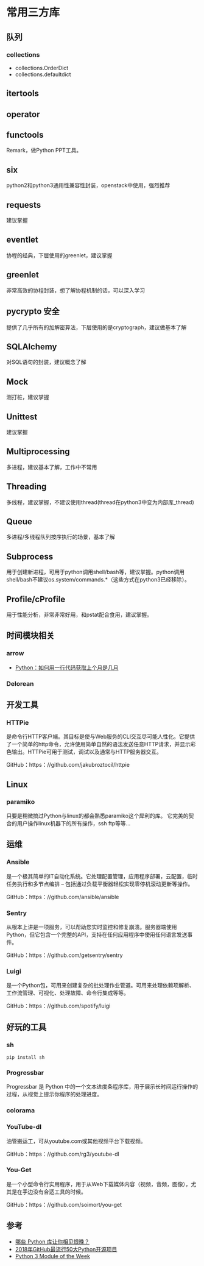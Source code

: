 # 常用三方库

## 队列

### collections
- collections.OrderDict
- collections.defaultdict

## itertools

## operator

## functools

Remark，做Python PPT工具。

## six
python2和python3通用性兼容性封装，openstack中使用，强烈推荐

## requests
建议掌握

## eventlet
协程的经典，下层使用的greenlet，建议掌握

## greenlet
非常高效的协程封装，想了解协程机制的话，可以深入学习

## pycrypto 安全
提供了几乎所有的加解密算法，下层使用的是cryptograph，建议做基本了解

## SQLAlchemy
对SQL语句的封装，建议概念了解

## Mock
测打桩，建议掌握

## Unittest
建议掌握

## Multiprocessing
多进程，建议基本了解，工作中不常用

## Threading
多线程，建议掌握，不建议使用thread(thread在python3中变为内部库_thread)

## Queue
多进程/多线程队列按序执行的场景，基本了解

## Subprocess
用于创建新进程，可用于python调用shell/bash等，建议掌握。python调用shell/bash不建议os.system/commands.*（这些方式在python3已经移除）。

## Profile/cProfile
用于性能分析，非常非常好用，和pstat配合食用，建议掌握。

## 时间模块相关

### arrow
- [Python：如何用一行代码获取上个月是几月](https://foofish.net/python-arrow.html)

### Delorean

## 开发工具

### HTTPie

是命令行HTTP客户端。其目标是使与Web服务的CLI交互尽可能人性化。它提供了一个简单的http命令，允许使用简单自然的语法发送任意HTTP请求，并显示彩色输出。HTTPie可用于测试，调试以及通常与HTTP服务器交互。

GitHub：https：//github.com/jakubroztocil/httpie

## Linux

### paramiko

只要是稍微搞过Python与linux的都会熟悉paramiko这个犀利的库。
它完美的契合的用户操作linux机器下的所有操作，ssh ftp等等…

## 运维

### Ansible

是一个极其简单的IT自动化系统。它处理配置管理，应用程序部署，云配置，临时任务执行和多节点编排 – 包括通过负载平衡器轻松实现零停机滚动更新等操作。

GitHub：https：//github.com/ansible/ansible

### Sentry
从根本上讲是一项服务，可以帮助您实时监控和修复崩溃。服务器端使用Python，但它包含一个完整的API，支持在任何应用程序中使用任何语言发送事件。

GitHub：https：//github.com/getsentry/sentry

### Luigi
是一个Python包，可用来创建复杂的批处理作业管道。可用来处理依赖项解析、工作流管理、可视化、处理故障、命令行集成等等。

GitHub：https：//github.com/spotify/luigi

## 好玩的工具

### sh
```
pip install sh
```

### Progressbar

Progressbar 是 Python 中的一个文本进度条程序库，用于展示长时间运行操作的过程，从视觉上提示你程序的处理进度。

### colorama

### YouTube-dl
油管搬运工，可从youtube.com或其他视频平台下载视频。

GitHub：https：//github.com/rg3/youtube-dl

### You-Get
是一个小型命令行实用程序，用于从Web下载媒体内容（视频，音频，图像），尤其是在手边没有合适工具的时候。

GitHub：https：//github.com/soimort/you-get


## 参考
- [哪些 Python 库让你相见恨晚？](https://www.zhihu.com/question/24590883/answer/286407918)
- [2018年GitHub最流行50大Python开源项目](https://www.ctocio.com/ccnews/27611.html)
- [Python 3 Module of the Week](https://pymotw.com/3/index.html)
